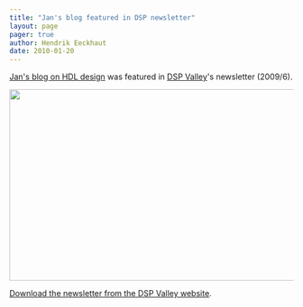 ```yaml
---
title: "Jan's blog featured in DSP newsletter"
layout: page 
pager: true
author: Hendrik Eeckhaut
date: 2010-01-20
---
```

<div class="content">
<p><a href="/JanHDL">Jan's blog on HDL design</a> was featured in <a href="http://www.dspvalley.com" class="elf-external elf-icon">DSP Valley</a>'s newsletter (2009/6).</p><p><span class="inline inline-center"><img src="http://www.sigasi.com/sites/www.sigasi.com/files/images/JanDspValley.preview.png" alt="" title="" class="image image-preview " width="640" height="340"/></span></p><p><a href="http://www.dspvalley.com/Upload/newsletter/file/lr_3105_DSP_NB%20dec%2009%20(3)_721.pdf" class="elf-external elf-icon">Download the newsletter from the DSP Valley website</a>.</p>  </div>


